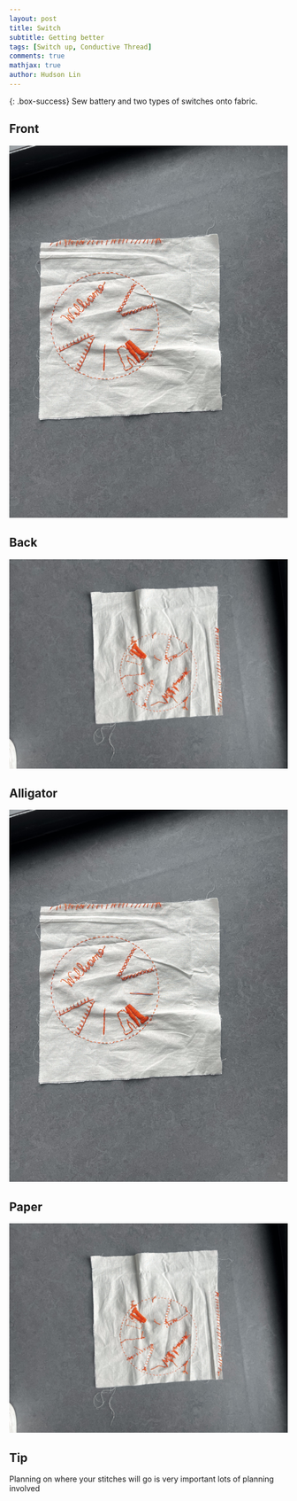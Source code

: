 ```yaml
---
layout: post
title: Switch
subtitle: Getting better
tags: [Switch up, Conductive Thread]
comments: true
mathjax: true
author: Hudson Lin
---
```


{: .box-success}
Sew battery and two types of switches onto fabric.

## Front
![Front](https://raw.githubusercontent.com/huddylin2/huddylin2.github.io/master/assets/img/front.jpg)

## Back
![Back](https://raw.githubusercontent.com/huddylin2/huddylin2.github.io/master/assets/img/back.jpg)

## Alligator
![Front](https://raw.githubusercontent.com/huddylin2/huddylin2.github.io/master/assets/img/front.jpg)

## Paper
![Back](https://raw.githubusercontent.com/huddylin2/huddylin2.github.io/master/assets/img/back.jpg)

## Tip
Planning on where your stitches will go is very important lots of planning involved
